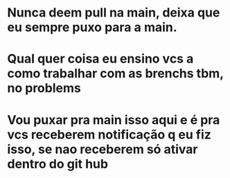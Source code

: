 # Nunca deem pull na main, deixa que eu sempre puxo para a main.

# Qual quer coisa eu ensino vcs a como trabalhar com as brenchs tbm, no problems

# Vou puxar pra main isso aqui e é pra vcs receberem notificação q eu fiz isso, se nao receberem só ativar dentro do git hub
